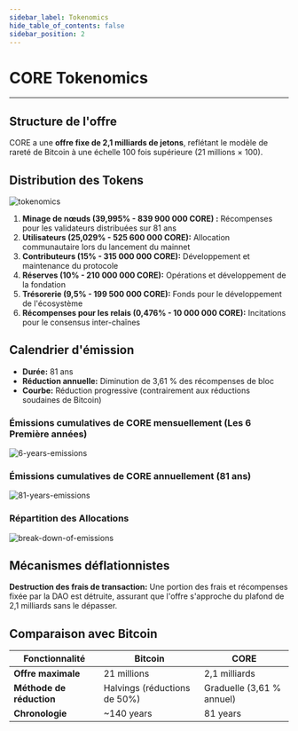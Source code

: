 ```yaml
---
sidebar_label: Tokenomics
hide_table_of_contents: false
sidebar_position: 2
---
```


# CORE Tokenomics

---

## Structure de l'offre

CORE a une **offre fixe de 2,1 milliards de jetons**, reflétant le modèle de rareté de Bitcoin à une échelle 100 fois supérieure (21 millions × 100).

## Distribution des Tokens

![tokenomics](../../../../../../static/img/tokenomics/CORE_Tokenomics.png)

1. **Minage de nœuds (39,995% - 839 900 000 CORE) :** Récompenses pour les validateurs distribuées sur 81 ans
2. **Utilisateurs (25,029% - 525 600 000 CORE):** Allocation communautaire lors du lancement du mainnet
3. **Contributeurs (15% - 315 000 000 CORE):** Développement et maintenance du protocole
4. **Réserves (10% - 210 000 000 CORE):** Opérations et développement de la fondation
5. **Trésorerie (9,5% - 199 500 000 CORE):** Fonds pour le développement de l'écosystème
6. **Récompenses pour les relais (0,476% - 10 000 000 CORE):** Incitations pour le consensus inter-chaînes

## Calendrier d'émission

- **Durée:** 81 ans
- **Réduction annuelle:** Diminution de 3,61 % des récompenses de bloc
- **Courbe:** Réduction progressive (contrairement aux réductions soudaines de Bitcoin)

### Émissions cumulatives de CORE mensuellement (Les 6 Première années)

![6-years-emissions](../../../../../../static/img/tokenomics/Cumulative_CORE_Emissions_Monthly.png)

### Émissions cumulatives de CORE annuellement (81 ans)

![81-years-emissions](../../../../../../static/img/tokenomics/Cumulative_CORE_Emissions_Yearly.png)

### Répartition des Allocations

![break-down-of-emissions](../../../../../../static/img/tokenomics/Breakdown_of_Allocations.png)

## Mécanismes déflationnistes

**Destruction des frais de transaction:** Une portion des frais et récompenses fixée par la DAO est détruite, assurant que l'offre s'approche du plafond de 2,1 milliards sans le dépasser.

## Comparaison avec Bitcoin

| **Fonctionnalité**       | **Bitcoin**                                     | **CORE**                                     |
| ------------------------ | ----------------------------------------------- | -------------------------------------------- |
| **Offre maximale**       | 21 millions                                     | 2,1 milliards                                |
| **Méthode de réduction** | Halvings (réductions de 50%) | Graduelle (3,61 % annuel) |
| **Chronologie**          | ~140 years                      | 81 years                                     |
